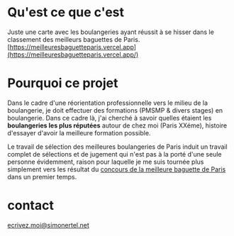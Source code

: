 # Qu'est ce que c'est

Juste une carte avec les boulangeries ayant réussit à se hisser dans le classement des meilleurs baguettes de Paris.
[https://meilleuresbaguetteparis.vercel.app](https://meilleuresbaguetteparis.vercel.app/)

# Pourquoi ce projet

Dans le cadre d'une réorientation professionnelle vers le milieu de la boulangerie, je doit effectuer des formations (PMSMP & divers stages) en boulangerie.
Dans ce cadre là, j'ai cherché à savoir quelles étaient les **boulangeries les plus réputées** autour de chez moi (Paris XXéme), histoire d'essayer d'avoir la meilleure formation possible.

Le travail de sélection des meilleures boulangeries de Paris induit un travail complet de sélections et de jugement qui n'est pas à la porté d'une seule personne évidemment, raison pour laquelle je me suis tournée plus simplement vers les résultat du [concours de la meilleure baguette de Paris](https://fr.wikipedia.org/wiki/Concours_de_la_meilleure_baguette_de_Paris) dans un premier temps.

# contact

[ecrivez.moi@simonertel.net](ecrivez.moi@simonertel.net)